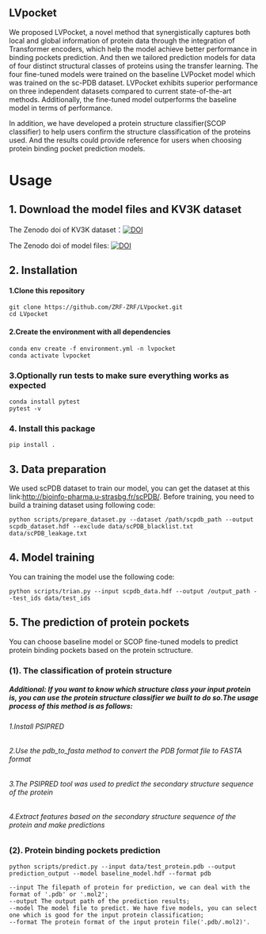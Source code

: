 ## LVpocket
We proposed LVPocket, a novel method that synergistically captures both local and global information of protein data through the integration of Transformer encoders, which help the model achieve better performance in binding pockets prediction. And then we tailored prediction models for data of four distinct structural classes of proteins using the transfer learning. The four fine-tuned models were trained on the baseline LVPocket model which was trained on the sc-PDB dataset. LVPocket exhibits superior performance on three independent datasets compared to current state-of-the-art methods. Additionally, the fine-tuned model outperforms the baseline model in terms of performance. <br>

In addition, we have developed a protein structure classifier(SCOP classifier) to help users confirm the structure classification of the proteins used. And the results could provide reference for users when choosing protein binding pocket prediction models.


#  Usage

## 1.  Download the model files and KV3K dataset

   The Zenodo doi of KV3K dataset：[![DOI](https://zenodo.org/badge/DOI/10.5281/zenodo.10633986.svg)](https://doi.org/10.5281/zenodo.10633986)
  
   The Zenodo doi of model files: [![DOI](https://zenodo.org/badge/DOI/10.5281/zenodo.10633690.svg)](https://doi.org/10.5281/zenodo.10633690)

## 2.	 Installation
####  1.Clone this repository
    git clone https://github.com/ZRF-ZRF/LVpocket.git
    cd LVpocket
#### 2.Create the environment with all dependencies
    conda env create -f environment.yml -n lvpocket
    conda activate lvpocket
###  3.Optionally run tests to make sure everything works as expected
    conda install pytest
    pytest -v
###  4. Install this package
    pip install .
## 3.  Data preparation
We used scPDB dataset to train our model, you can get the dataset at this link:http://bioinfo-pharma.u-strasbg.fr/scPDB/. Before training, you need to build a training dataset using following code:

    python scripts/prepare_dataset.py --dataset /path/scpdb_path --output scpdb_dataset.hdf --exclude data/scPDB_blacklist.txt data/scPDB_leakage.txt
## 4.  Model training
You can training the model use the following code:

    python scripts/trian.py --input scpdb_data.hdf --output /output_path --test_ids data/test_ids

## 5.  The prediction of protein pockets
You can choose baseline model or SCOP fine-tuned models to predict protein binding pockets based on the protein sctructure.

### (1). The classification of protein structure

##### Additional: If you want to know which structure class your input protein is, you can use the protein structure classifier we built to do so.The usage process of this method is as follows:
   ###### 1.Install PSIPRED
   ###### 2.Use the pdb_to_fasta method to convert the PDB format file to FASTA format
   ###### 3.The PSIPRED tool was used to predict the secondary structure sequence of the protein
   ###### 4.Extract features based on the secondary structure sequence of the protein and make predictions

### (2).  Protein binding pockets prediction    

    python scripts/predict.py --input data/test_protein.pdb --output prediction_output --model baseline_model.hdf --format pdb
    
    --input The filepath of protein for prediction, we can deal with the format of '.pdb' or '.mol2';
    --output The output path of the prediction results;
    --model The model file to predict. We have five models, you can select one which is good for the input protein classification;
    --format The protein format of the input protein file('.pdb/.mol2)'.
    
    
